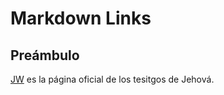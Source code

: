 # Markdown Links

## Preámbulo

[JW](https://www.jw.org) es la página oficial de los tesitgos de Jehová.
